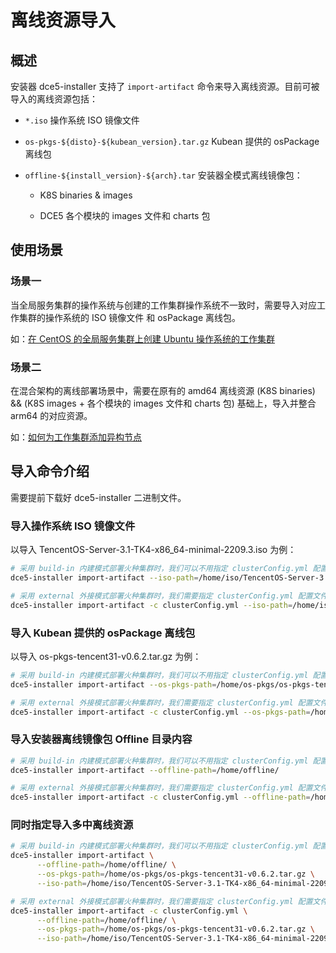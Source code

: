 # 离线资源导入

## 概述

安装器 dce5-installer 支持了 `import-artifact` 命令来导入离线资源。目前可被导入的离线资源包括：

- `*.iso` 操作系统 ISO 镜像文件

- `os-pkgs-${disto}-${kubean_version}.tar.gz` Kubean 提供的 osPackage 离线包

- `offline-${install_version}-${arch}.tar` 安装器全模式离线镜像包：

  - K8S binaries & images

  - DCE5 各个模块的 images 文件和 charts 包

## 使用场景

### 场景一

当全局服务集群的操作系统与创建的工作集群操作系统不一致时，需要导入对应工作集群的操作系统的 ISO 镜像文件 和 osPackage 离线包。

如：[在 CentOS 的全局服务集群上创建 Ubuntu 操作系统的工作集群](../kpanda/best-practice/create-ubuntu-on-centos-platform.md)

### 场景二

在混合架构的离线部署场景中，需要在原有的 amd64 离线资源 (K8S binaries) && (K8S images + 各个模块的 images 文件和 charts 包) 基础上，导入并整合 arm64 的对应资源。

如：[如何为工作集群添加异构节点](../kpanda/best-practice/multi-arch.md)

## 导入命令介绍

需要提前下载好 dce5-installer 二进制文件。

### 导入操作系统 ISO 镜像文件

以导入 TencentOS-Server-3.1-TK4-x86_64-minimal-2209.3.iso 为例：

``` bash
# 采用 build-in 内建模式部署火种集群时，我们可以不用指定 clusterConfig.yml 配置文件
dce5-installer import-artifact --iso-path=/home/iso/TencentOS-Server-3.1-TK4-x86_64-minimal-2209.3.iso

# 采用 external 外接模式部署火种集群时，我们需要指定 clusterConfig.yml 配置文件
dce5-installer import-artifact -c clusterConfig.yml --iso-path=/home/iso/TencentOS-Server-3.1-TK4-x86_64-minimal-2209.3.iso

```

### 导入 Kubean 提供的 osPackage 离线包

以导入 os-pkgs-tencent31-v0.6.2.tar.gz 为例：

``` bash
# 采用 build-in 内建模式部署火种集群时，我们可以不用指定 clusterConfig.yml 配置文件
dce5-installer import-artifact --os-pkgs-path=/home/os-pkgs/os-pkgs-tencent31-v0.6.2.tar.gz

# 采用 external 外接模式部署火种集群时，我们需要指定 clusterConfig.yml 配置文件
dce5-installer import-artifact -c clusterConfig.yml --os-pkgs-path=/home/os-pkgs/os-pkgs-tencent31-v0.6.2.tar.gz

```

### 导入安装器离线镜像包 Offline 目录内容

``` bash
# 采用 build-in 内建模式部署火种集群时，我们可以不用指定 clusterConfig.yml 配置文件
dce5-installer import-artifact --offline-path=/home/offline/

# 采用 external 外接模式部署火种集群时，我们需要指定 clusterConfig.yml 配置文件
dce5-installer import-artifact -c clusterConfig.yml --offline-path=/home/offline/

```

### 同时指定导入多中离线资源

``` bash
# 采用 build-in 内建模式部署火种集群时，我们可以不用指定 clusterConfig.yml 配置文件
dce5-installer import-artifact \
      --offline-path=/home/offline/ \
      --os-pkgs-path=/home/os-pkgs/os-pkgs-tencent31-v0.6.2.tar.gz \
      --iso-path=/home/iso/TencentOS-Server-3.1-TK4-x86_64-minimal-2209.3.iso

# 采用 external 外接模式部署火种集群时，我们需要指定 clusterConfig.yml 配置文件
dce5-installer import-artifact -c clusterConfig.yml \
      --offline-path=/home/offline/ \
      --os-pkgs-path=/home/os-pkgs/os-pkgs-tencent31-v0.6.2.tar.gz \
      --iso-path=/home/iso/TencentOS-Server-3.1-TK4-x86_64-minimal-2209.3.iso

```
